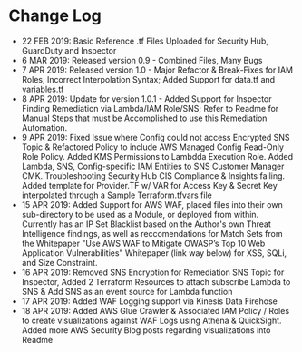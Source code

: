 # Change Log
- 22 FEB 2019: Basic Reference .tf Files Uploaded for Security Hub, GuardDuty and Inspector
- 6 MAR 2019: Released version 0.9 - Combined Files, Many Bugs
- 7 APR 2019: Released version 1.0 - Major Refactor & Break-Fixes for IAM Roles, Incorrect Interpolation Syntax; Added Support for data.tf and variables.tf
- 8 APR 2019: Update for version 1.0.1 - Added Support for Inspector Finding Remediation via Lambda/IAM Role/SNS; Refer to Readme for Manual Steps that must be Accomplished to use this Remediation Automation. 
- 9 APR 2019: Fixed Issue where Config could not access Encrypted SNS Topic & Refactored Policy to include AWS Managed Config Read-Only Role Policy. Added KMS Permissions to Lambdda Execution Role. Added Lambda, SNS, Config-specific IAM Entities to SNS Customer Manager CMK. Troubleshooting Security Hub CIS Compliance & Insights failing. Added template for Provider.TF w/ VAR for Access Key & Secret Key interpolated through a Sample Terraform.tfvars file
- 15 APR 2019: Added Support for AWS WAF, placed files into their own sub-directory to be used as a Module, or deployed from within. Currently has an IP Set Blacklist based on the Author's own Threat Intelligence findings, as well as reccomendations for Match Sets from the Whitepaper "Use AWS WAF to Mitigate OWASP’s Top 10 Web Application Vulnerabilities" Whitepaper (link way below) for XSS, SQLi, and Size Constraint.
- 16 APR 2019: Removed SNS Encryption for Remediation SNS Topic for Inspector, Added 2 Terraform Resources to attach subscribe Lambda to SNS & Add SNS as an event source for Lambda function
- 17 APR 2019: Added WAF Logging support via Kinesis Data Firehose
- 18 APR 2019: Added AWS Glue Crawler & Associated IAM Policy / Roles to create visualizations against WAF Logs using Athena & QuickSight. Added more AWS Security Blog posts regarding visualizations into Readme